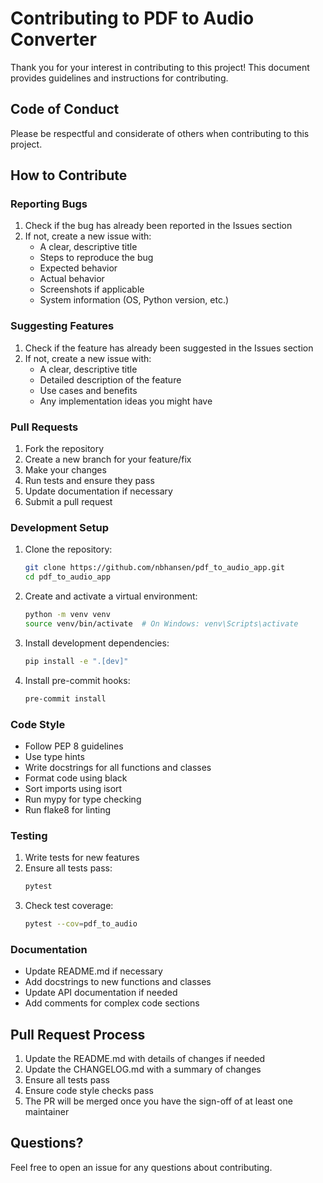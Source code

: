# Contributing to PDF to Audio Converter

Thank you for your interest in contributing to this project! This document provides guidelines and instructions for contributing.

## Code of Conduct

Please be respectful and considerate of others when contributing to this project.

## How to Contribute

### Reporting Bugs

1. Check if the bug has already been reported in the Issues section
2. If not, create a new issue with:
   - A clear, descriptive title
   - Steps to reproduce the bug
   - Expected behavior
   - Actual behavior
   - Screenshots if applicable
   - System information (OS, Python version, etc.)

### Suggesting Features

1. Check if the feature has already been suggested in the Issues section
2. If not, create a new issue with:
   - A clear, descriptive title
   - Detailed description of the feature
   - Use cases and benefits
   - Any implementation ideas you might have

### Pull Requests

1. Fork the repository
2. Create a new branch for your feature/fix
3. Make your changes
4. Run tests and ensure they pass
5. Update documentation if necessary
6. Submit a pull request

### Development Setup

1. Clone the repository:
   ```bash
   git clone https://github.com/nbhansen/pdf_to_audio_app.git
   cd pdf_to_audio_app
   ```

2. Create and activate a virtual environment:
   ```bash
   python -m venv venv
   source venv/bin/activate  # On Windows: venv\Scripts\activate
   ```

3. Install development dependencies:
   ```bash
   pip install -e ".[dev]"
   ```

4. Install pre-commit hooks:
   ```bash
   pre-commit install
   ```

### Code Style

- Follow PEP 8 guidelines
- Use type hints
- Write docstrings for all functions and classes
- Format code using black
- Sort imports using isort
- Run mypy for type checking
- Run flake8 for linting

### Testing

1. Write tests for new features
2. Ensure all tests pass:
   ```bash
   pytest
   ```
3. Check test coverage:
   ```bash
   pytest --cov=pdf_to_audio
   ```

### Documentation

- Update README.md if necessary
- Add docstrings to new functions and classes
- Update API documentation if needed
- Add comments for complex code sections

## Pull Request Process

1. Update the README.md with details of changes if needed
2. Update the CHANGELOG.md with a summary of changes
3. Ensure all tests pass
4. Ensure code style checks pass
5. The PR will be merged once you have the sign-off of at least one maintainer

## Questions?

Feel free to open an issue for any questions about contributing. 